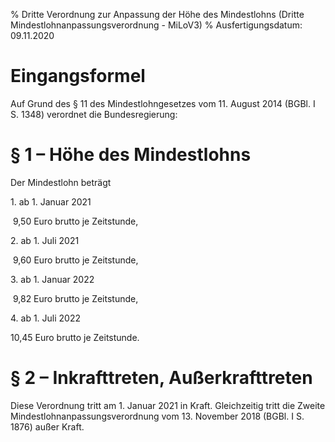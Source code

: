 % Dritte Verordnung zur Anpassung der Höhe des Mindestlohns  (Dritte Mindestlohnanpassungsverordnung - MiLoV3)
% Ausfertigungsdatum: 09.11.2020
 
# Eingangsformel

Auf Grund des § 11 des Mindestlohngesetzes vom 11. August 2014 (BGBl. I S. 1348) verordnet die Bundesregierung:

# § 1 – Höhe des Mindestlohns

Der Mindestlohn beträgt

1. ab 1. Januar 2021

 9,50 Euro brutto je Zeitstunde,

2. ab 1. Juli 2021

 9,60 Euro brutto je Zeitstunde,

3. ab 1. Januar 2022

 9,82 Euro brutto je Zeitstunde,

4. ab 1. Juli 2022

10,45 Euro brutto je Zeitstunde.

# § 2 – Inkrafttreten, Außerkrafttreten

Diese Verordnung tritt am 1. Januar 2021 in Kraft. Gleichzeitig tritt die Zweite Mindestlohnanpassungsverordnung vom 13. November 2018 (BGBl. I S. 1876) außer Kraft.
